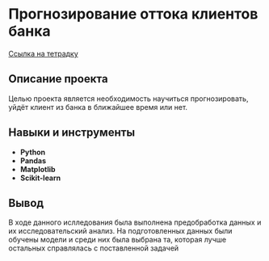 
# Прогнозирование оттока клиентов банка

[Ссылка на тетрадку](https://github.com/Andrey-Mukoseev/YandexPracticum/blob/main/Bank%20clients/Bank.ipynb)

## Описание проекта

Целью проекта является необходимость научиться прогнозировать, уйдёт клиент из банка в ближайшее время или нет.



## Навыки и инструменты


- **Python**
- **Pandas**
- **Matplotlib**
- **Scikit-learn**

## Вывод

В ходе данного ислледования была выполнена предобработка данных и их исследовательский анализ. На подготовленных данных были обучены модели и среди них была выбрана та, которая лучше остальных справлялась с поставленной задачей 

